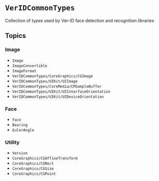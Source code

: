 # ``VerIDCommonTypes``

Collection of types used by Ver-ID face detection and recognition libraries 

## Topics

### Image

- ``Image``
- ``ImageConvertible``
- ``ImageFormat``
- ``VerIDCommonTypes/CoreGraphics/CGImage``
- ``VerIDCommonTypes/UIKit/UIImage``
- ``VerIDCommonTypes/CoreMedia/CMSampleBuffer``
- ``VerIDCommonTypes/UIKit/UIInterfaceOrientation``
- ``VerIDCommonTypes/UIKit/UIDeviceOrientation``

### Face

- ``Face``
- ``Bearing``
- ``EulerAngle``

### Utility

- ``Version``
- ``CoreGraphics/CGAffineTransform``
- ``CoreGraphics/CGRect``
- ``CoreGraphics/CGSize``
- ``CoreGraphics/CGPoint``
